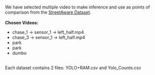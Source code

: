 We have selected multiple video to make inference and use as points of comparison from the [StreetAware Dataset](https://drive.google.com/drive/folders/1BPtiIF8gBOoZANAGkwDjJUYakpCUYHM1?usp=sharing).
<br>
<br>
<b> Chosen Videos: </b>
<ul>
  <li>chase_1 -> sensor_1 -> left_half.mp4</li>
  <li>chase_3 -> sensor_1 -> left_half.mp4</li>
  <li>park</li>
  <li>park</li>
  <li>dumbo</li>
</ul>
<br>
Each dataset contains 2 files: YOLO+RAM.csv and Yolo_Counts.csv
